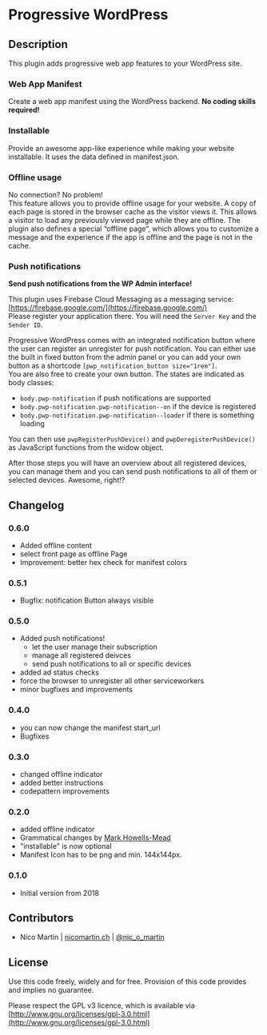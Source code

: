 # Progressive WordPress

## Description
This plugin adds progressive web app features to your WordPress site.

### Web App Manifest
Create a web app manifest using the WordPress backend. **No coding skills required!**

### Installable
Provide an awesome app-like experience while making your website installable. It uses the data defined in manifest.json.

### Offline usage
No connection? No problem!  
This feature allows you to provide offline usage for your website.
A copy of each page is stored in the browser cache as the visitor views it. This allows a visitor to load any previously viewed page while they are offline.  The plugin also defines a special “offline page”, which allows you to customize a message and the experience if the app is offline and the page is not in the cache.

### Push notifications

**Send push notifications from the WP Admin interface!**

This plugin uses Firebase Cloud Messaging as a messaging service: [https://firebase.google.com/](https://firebase.google.com/)  
Please register your application there. You will need the `Server Key` and the `Sender ID`.

Progressive WordPress comes with an integrated notification button where the user can register an unregister for push notification. You can either use the built in fixed button from the admin panel or you can add your own button as a shortcode `[pwp_notification_button size="1rem"]`.  
You are also free to create your own button. The states are indicated as body classes:
* `body.pwp-notification` if push notifications are supported
* `body.pwp-notification.pwp-notification--on` if the device is registered
* `body.pwp-notification.pwp-notification--loader` if there is something loading

You can then use `pwpRegisterPushDevice()` and `pwpDeregisterPushDevice()` as JavaScript functions from the widow object.

After those steps you will have an overview about all registered devices, you can manage them and you can send push notifications to all of them or selected devices. Awesome, right!?

## Changelog

### 0.6.0
* Added offline content
* select front page as offline Page
* Improvement: better hex check for manifest colors

### 0.5.1
* Bugfix: notification Button always visible

### 0.5.0
* Added push notifications!
    * let the user manage their subscription
    * manage all registered deivces
    * send push notifications to all or specific devices
* added ad status checks
* force the browser to unregister all other serviceworkers
* minor bugfixes and improvements

### 0.4.0
* you can now change the manifest start_url
* Bugfixes

### 0.3.0
* changed offline indicator
* added better instructions
* codepattern improvements

### 0.2.0
* added offline indicator
* Grammatical changes by [Mark Howells-Mead](https://profiles.wordpress.org/markhowellsmead/)
* "installable" is now optional
* Manifest Icon has to be png and min. 144x144px.

### 0.1.0
* Initial version from 2018

## Contributors
* Nico Martin | [nicomartin.ch](https://www.nicomartin.ch) | [@nic_o_martin](https://twitter.com/nic_o_martin)

## License
Use this code freely, widely and for free. Provision of this code provides and implies no guarantee.

Please respect the GPL v3 licence, which is available via [http://www.gnu.org/licenses/gpl-3.0.html](http://www.gnu.org/licenses/gpl-3.0.html)